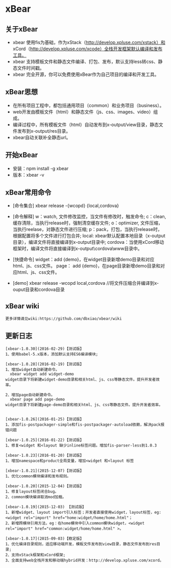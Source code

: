 # xBear

## 关于xBear

* xbear 使用fis为基础，作为xStack（http://develop.xpluse.com/xstack）和 xCord（http://develop.xpluse.com/xcode）全栈开发框架默认编译和发布工具。
* xbear 支持模板文件和静态文件编译、打包、发布，默认支持less转css、静态文件时间戳。
* xbear 完全开源，你可以免费使用xBear作为自己项目的编译和开发工具。

## xBear思想

* 在所有项目工程中，都包括通用项目（common）和业务项目（business）。
* web开发由模板文件（html）和静态文件（js、css、images、video）组成。
* 编译过程中，所有模板文件（html）自动发布到x-output/view目录，静态文件发布到x-output/res目录。
* xbear自动关联补全静态url。

## 开始xBear

* 安装：npm install -g xbear
* 版本：xbear -v

## xBear常用命令

* [命令集合]  xbear release -{wcopd} {local,cordova}

* [命令解释]  w：watch, 文件修改监控，当文件有修改时，触发命令;
              c：clean, 缓存清除，当执行release时，强制清空缓存文件;
              o：optimizer, 文件压缩，当执行reelase，对静态文件进行压缩;
              p：pack，打包，当执行release时，根据配置将多个文件进行打包合并;
              local: xbear默认配置本地目录（x-output目录），编译文件将直接编译到x-output目录中;
              cordova：当使用xCord移动框架时，编译文件将直接编译到x-output\cordova\www目录中。

* [快捷命令]  widget：add {demo}，在widget目录新增demo目录和对应html、js、css文件。
			  page：  add {demo}，在page目录新增demo目录和对应html、js、css文件。

* [demo] xbear release -wcopd local,cordova //将文件压缩合并编译到x-ouput目录和cordova目录 

## xBear wiki

	更多详情请见wiki:https://github.com/dbxiao/xbear/wiki


## 更新日志
	[xbear-1.0.30](2016-02-29)【测试版】
	1、使用babel-5.x版本，添加默认支持ES6编译模块;

	[xbear-1.0.28](2016-02-19)【测试版】
	1、增加widget自动新建命令。
      xbear widget add widget-demo
    widget目录下将新建widget-demo目录和相关html、js、css等静态文件。提升开发者效率。

    2、增加page自动新建命令。
      xbear page add page-demo
    widget目录下将新建page-demo目录和相关html、js、css等静态文件。提升开发者效率。


	[xbear-1.0.26](2016-01-25)【测试版】
	1、添加fis-postpackager-simple和fis-postpackager-autoload依赖，解决pack报错问题
	
	[xbear-1.0.25](2016-01-22)【测试版】
	1、修复<widget 和<layout 缺少inline标签问题。增加fis-parser-less到1.0.3

	[xbear-1.0.23](2016-01-20)【测试版】
	1、增加namespace和product全局变量，增加<widget 和<layout 标签

	[xbear-1.0.21](2015-12-07)【测试版】
	1、优化common模块编译和发布规则。

	[xbear-1.0.20](2015-12-04)【测试版】
	1、修复layout标签闭合bug。
	2、common模块编译取消mod加载。

	[xbear-1.0.19](2015-12-03) 【测试版】
	1、新增widget、layout import引入标签；开发者直接使用widget，layout标签，eg:<widget rel="import" href="home:widget/home/home.html"；
	2、新增跨模块引用方法，eg：在home模块中引入common模块widget，<widget rel="import" href="common:widget/home/home.html" >。

	[xbear-1.0.17](2015-09-03)【稳定版】
	1、优化编译目录规则，适应移动端开发，模板文件发布到view目录，静态文件发布到res目录;
	2、支持xStack框架和xCord框架;
	3、全面支持web全栈开发和移动端hybrid开发：http://develop.xpluse.com/xcord。
